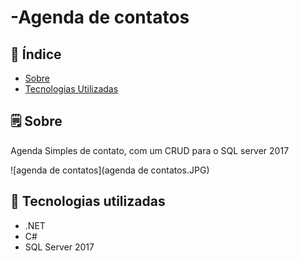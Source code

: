 # -Agenda de contatos


## 📕 Índice

- [Sobre](#-sobre)
- [Tecnologias Utilizadas](#-tecnologias-utilizadas)

## 🗒 Sobre

Agenda Simples de contato, com um CRUD para o SQL server 2017

![agenda de contatos](agenda de contatos.JPG)

## 🚀 Tecnologias utilizadas

- .NET
- C#
- SQL Server 2017
